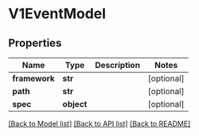 # V1EventModel


## Properties
Name | Type | Description | Notes
------------ | ------------- | ------------- | -------------
**framework** | **str** |  | [optional] 
**path** | **str** |  | [optional] 
**spec** | **object** |  | [optional] 

[[Back to Model list]](../README.md#documentation-for-models) [[Back to API list]](../README.md#documentation-for-api-endpoints) [[Back to README]](../README.md)


